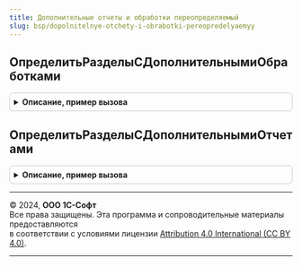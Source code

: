 ```yaml
---
title: Дополнительные отчеты и обработки переопределяемый
slug: bsp/dopolnitelnye-otchety-i-obrabotki-pereopredelyaemyy
---
```



## ОпределитьРазделыСДополнительнымиОбработками
<details style="margin: 1em 0; padding: 0.5em; border: 1px solid #ccc; border-radius: 6px;">

<summary style="font-weight: bold; cursor: pointer;">Описание, пример вызова</summary>

```bsl

// Определяет разделы, в которых доступна команда вызова дополнительных обработок.
// В разделы необходимо добавить метаданные тех разделов,
// в которых размещены команды вызова.
// Для начальной страницы указать ДополнительныеОтчетыИОбработкиКлиентСервер.ИмяНачальнойСтраницы.
//
// Параметры:
//   Разделы - Массив из ОбъектМетаданных - метаданные раздела (подсистемы).
//           - Массив из Строка - для начальной страницы.
//
Процедура ОпределитьРазделыСДополнительнымиОбработками(Разделы) Экспорт
```

Пример вызова
```bsl
ДополнительныеОтчетыИОбработкиПереопределяемый.ОпределитьРазделыСДополнительнымиОбработками(Разделы) 
```
</details>

## ОпределитьРазделыСДополнительнымиОтчетами
<details style="margin: 1em 0; padding: 0.5em; border: 1px solid #ccc; border-radius: 6px;">

<summary style="font-weight: bold; cursor: pointer;">Описание, пример вызова</summary>

```bsl

// Определяет разделы, в которых доступна команда вызова дополнительных отчетов.
// В Разделы необходимо добавить метаданные тех разделов,
// в которых размещены команды вызова.
// Для начальной страницы указать ДополнительныеОтчетыИОбработкиКлиентСервер.ИмяНачальнойСтраницы.
//
// Параметры:
//   Разделы - Массив из ОбъектМетаданных - метаданные раздела (подсистемы).
//           - Массив из Строка - для начальной страницы.
//
Процедура ОпределитьРазделыСДополнительнымиОтчетами(Разделы) Экспорт
```

Пример вызова
```bsl
ДополнительныеОтчетыИОбработкиПереопределяемый.ОпределитьРазделыСДополнительнымиОтчетами(Разделы) 
```
</details>

---

© 2024, **ООО 1С-Софт**  
Все права защищены. Эта программа и сопроводительные материалы предоставляются  
в соответствии с условиями лицензии [Attribution 4.0 International (CC BY 4.0)](https://creativecommons.org/licenses/by/4.0/legalcode).

---
